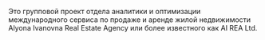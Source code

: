 Это групповой проект отдела аналитики и оптимизации международного сервиса по продаже и аренде жилой недвижимости Alyona Ivanovna Real Estate Agency или более известного как AI REA Ltd.
